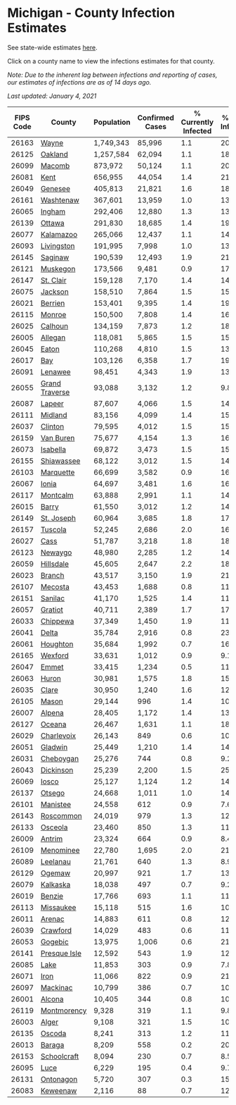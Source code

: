 # Michigan - County Infection Estimates

See state-wide estimates [here](/infections/us-mi).

Click on a county name to view the infections estimates for that county.

*Note: Due to the inherent lag between infections and reporting of cases, our estimates of infections are as of 14 days ago.*

*Last updated: January 4, 2021*

|   FIPS Code |                           County |   Population |   Confirmed Cases |   % Currently Infected |   % Total Infected |
|-------------|----------------------------------|--------------|-------------------|------------------------|--------------------|
|       26163 |                   [Wayne](wayne) |    1,749,343 |            85,996 |                    1.1 |               20.7 |
|       26125 |               [Oakland](oakland) |    1,257,584 |            62,094 |                    1.1 |               18.7 |
|       26099 |                 [Macomb](macomb) |      873,972 |            50,124 |                    1.1 |               20.7 |
|       26081 |                     [Kent](kent) |      656,955 |            44,054 |                    1.4 |               21.0 |
|       26049 |               [Genesee](genesee) |      405,813 |            21,821 |                    1.6 |               18.4 |
|       26161 |           [Washtenaw](washtenaw) |      367,601 |            13,959 |                    1.0 |               13.2 |
|       26065 |                 [Ingham](ingham) |      292,406 |            12,880 |                    1.3 |               13.8 |
|       26139 |                 [Ottawa](ottawa) |      291,830 |            18,685 |                    1.4 |               19.4 |
|       26077 |           [Kalamazoo](kalamazoo) |      265,066 |            12,437 |                    1.1 |               14.5 |
|       26093 |         [Livingston](livingston) |      191,995 |             7,998 |                    1.0 |               13.5 |
|       26145 |               [Saginaw](saginaw) |      190,539 |            12,493 |                    1.9 |               21.1 |
|       26121 |             [Muskegon](muskegon) |      173,566 |             9,481 |                    0.9 |               17.0 |
|       26147 |           [St. Clair](st.-clair) |      159,128 |             7,170 |                    1.4 |               14.6 |
|       26075 |               [Jackson](jackson) |      158,510 |             7,864 |                    1.5 |               15.8 |
|       26021 |               [Berrien](berrien) |      153,401 |             9,395 |                    1.4 |               19.6 |
|       26115 |                 [Monroe](monroe) |      150,500 |             7,808 |                    1.4 |               16.4 |
|       26025 |               [Calhoun](calhoun) |      134,159 |             7,873 |                    1.2 |               18.2 |
|       26005 |               [Allegan](allegan) |      118,081 |             5,865 |                    1.5 |               15.1 |
|       26045 |                   [Eaton](eaton) |      110,268 |             4,810 |                    1.5 |               13.4 |
|       26017 |                       [Bay](bay) |      103,126 |             6,358 |                    1.7 |               19.0 |
|       26091 |               [Lenawee](lenawee) |       98,451 |             4,343 |                    1.9 |               13.5 |
|       26055 | [Grand Traverse](grand-traverse) |       93,088 |             3,132 |                    1.2 |                9.8 |
|       26087 |                 [Lapeer](lapeer) |       87,607 |             4,066 |                    1.5 |               14.9 |
|       26111 |               [Midland](midland) |       83,156 |             4,099 |                    1.4 |               15.0 |
|       26037 |               [Clinton](clinton) |       79,595 |             4,012 |                    1.5 |               15.6 |
|       26159 |           [Van Buren](van-buren) |       75,677 |             4,154 |                    1.3 |               16.5 |
|       26073 |             [Isabella](isabella) |       69,872 |             3,473 |                    1.5 |               15.1 |
|       26155 |         [Shiawassee](shiawassee) |       68,122 |             3,012 |                    1.5 |               14.3 |
|       26103 |           [Marquette](marquette) |       66,699 |             3,582 |                    0.9 |               16.2 |
|       26067 |                   [Ionia](ionia) |       64,697 |             3,481 |                    1.6 |               16.3 |
|       26117 |             [Montcalm](montcalm) |       63,888 |             2,991 |                    1.1 |               14.1 |
|       26015 |                   [Barry](barry) |       61,550 |             3,012 |                    1.2 |               14.8 |
|       26149 |         [St. Joseph](st.-joseph) |       60,964 |             3,685 |                    1.8 |               17.9 |
|       26157 |               [Tuscola](tuscola) |       52,245 |             2,686 |                    2.0 |               16.2 |
|       26027 |                     [Cass](cass) |       51,787 |             3,218 |                    1.8 |               18.7 |
|       26123 |               [Newaygo](newaygo) |       48,980 |             2,285 |                    1.2 |               14.0 |
|       26059 |           [Hillsdale](hillsdale) |       45,605 |             2,647 |                    2.2 |               18.6 |
|       26023 |                 [Branch](branch) |       43,517 |             3,150 |                    1.9 |               21.9 |
|       26107 |               [Mecosta](mecosta) |       43,453 |             1,688 |                    0.8 |               11.5 |
|       26151 |               [Sanilac](sanilac) |       41,170 |             1,525 |                    1.4 |               11.5 |
|       26057 |               [Gratiot](gratiot) |       40,711 |             2,389 |                    1.7 |               17.9 |
|       26033 |             [Chippewa](chippewa) |       37,349 |             1,450 |                    1.9 |               11.1 |
|       26041 |                   [Delta](delta) |       35,784 |             2,916 |                    0.8 |               23.9 |
|       26061 |             [Houghton](houghton) |       35,684 |             1,992 |                    0.7 |               16.1 |
|       26165 |               [Wexford](wexford) |       33,631 |             1,012 |                    0.9 |                9.1 |
|       26047 |                   [Emmet](emmet) |       33,415 |             1,234 |                    0.5 |               11.4 |
|       26063 |                   [Huron](huron) |       30,981 |             1,575 |                    1.8 |               15.3 |
|       26035 |                   [Clare](clare) |       30,950 |             1,240 |                    1.6 |               12.0 |
|       26105 |                   [Mason](mason) |       29,144 |               996 |                    1.4 |               10.3 |
|       26007 |                 [Alpena](alpena) |       28,405 |             1,172 |                    1.4 |               13.2 |
|       26127 |                 [Oceana](oceana) |       26,467 |             1,631 |                    1.1 |               18.7 |
|       26029 |         [Charlevoix](charlevoix) |       26,143 |               849 |                    0.6 |               10.1 |
|       26051 |               [Gladwin](gladwin) |       25,449 |             1,210 |                    1.4 |               14.3 |
|       26031 |           [Cheboygan](cheboygan) |       25,276 |               744 |                    0.8 |                9.2 |
|       26043 |           [Dickinson](dickinson) |       25,239 |             2,200 |                    1.5 |               25.6 |
|       26069 |                   [Iosco](iosco) |       25,127 |             1,124 |                    1.2 |               14.1 |
|       26137 |                 [Otsego](otsego) |       24,668 |             1,011 |                    1.0 |               14.7 |
|       26101 |             [Manistee](manistee) |       24,558 |               612 |                    0.9 |                7.6 |
|       26143 |           [Roscommon](roscommon) |       24,019 |               979 |                    1.3 |               12.4 |
|       26133 |               [Osceola](osceola) |       23,460 |               850 |                    1.3 |               11.0 |
|       26009 |                 [Antrim](antrim) |       23,324 |               664 |                    0.9 |                8.4 |
|       26109 |           [Menominee](menominee) |       22,780 |             1,695 |                    2.0 |               21.7 |
|       26089 |             [Leelanau](leelanau) |       21,761 |               640 |                    1.3 |                8.9 |
|       26129 |                 [Ogemaw](ogemaw) |       20,997 |               921 |                    1.7 |               13.6 |
|       26079 |             [Kalkaska](kalkaska) |       18,038 |               497 |                    0.7 |                9.2 |
|       26019 |                 [Benzie](benzie) |       17,766 |               693 |                    1.1 |               11.3 |
|       26113 |           [Missaukee](missaukee) |       15,118 |               515 |                    1.6 |               10.0 |
|       26011 |                 [Arenac](arenac) |       14,883 |               611 |                    0.8 |               12.9 |
|       26039 |             [Crawford](crawford) |       14,029 |               483 |                    0.6 |               11.7 |
|       26053 |               [Gogebic](gogebic) |       13,975 |             1,006 |                    0.6 |               21.4 |
|       26141 |     [Presque Isle](presque-isle) |       12,592 |               543 |                    1.9 |               12.9 |
|       26085 |                     [Lake](lake) |       11,853 |               303 |                    0.9 |                7.8 |
|       26071 |                     [Iron](iron) |       11,066 |               822 |                    0.9 |               21.2 |
|       26097 |             [Mackinac](mackinac) |       10,799 |               386 |                    0.7 |               10.7 |
|       26001 |                 [Alcona](alcona) |       10,405 |               344 |                    0.8 |               10.1 |
|       26119 |       [Montmorency](montmorency) |        9,328 |               319 |                    1.1 |                9.8 |
|       26003 |                   [Alger](alger) |        9,108 |               321 |                    1.5 |               10.2 |
|       26135 |                 [Oscoda](oscoda) |        8,241 |               313 |                    1.2 |               11.8 |
|       26013 |                 [Baraga](baraga) |        8,209 |               558 |                    0.2 |               20.1 |
|       26153 |       [Schoolcraft](schoolcraft) |        8,094 |               230 |                    0.7 |                8.5 |
|       26095 |                     [Luce](luce) |        6,229 |               195 |                    0.4 |                9.7 |
|       26131 |           [Ontonagon](ontonagon) |        5,720 |               307 |                    0.3 |               15.9 |
|       26083 |             [Keweenaw](keweenaw) |        2,116 |                88 |                    0.7 |               12.3 |